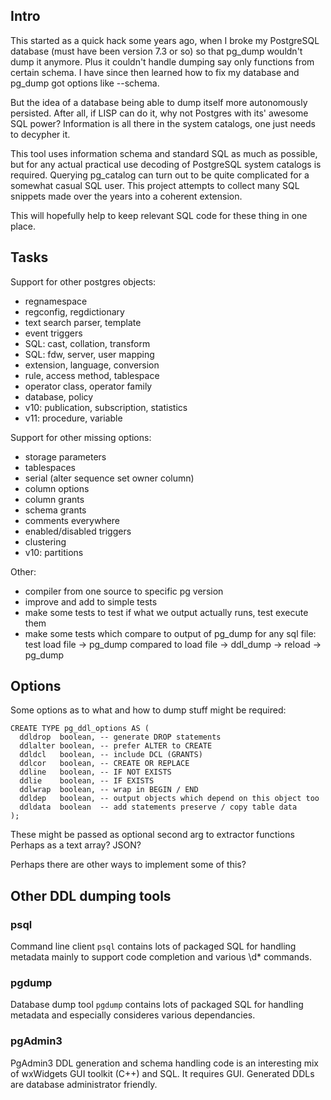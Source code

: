 Intro
-----

This started as a quick hack some years ago, when I broke my PostgreSQL database 
(must have been version 7.3 or so) so that pg_dump wouldn't dump it anymore.
Plus it couldn't handle dumping say only functions from certain schema. 
I have since then learned how to fix my database and pg_dump got options like --schema.

But the idea of a database being able to dump itself more autonomously persisted.
After all, if LISP can do it, why not Postgres with its' awesome SQL power? 
Information is all there in the system catalogs, one just needs to decypher it.

This tool uses information schema and standard SQL as much as possible, 
but for any actual practical use decoding of PostgreSQL system catalogs is required. 
Querying pg_catalog can turn out to be quite complicated for a somewhat casual SQL user.
This project attempts to collect many SQL snippets made over the years into a coherent extension.

This will hopefully help to keep relevant SQL code for these thing in one place.

Tasks
-----

Support for other postgres objects:
- regnamespace
- regconfig, regdictionary
- text search parser, template
- event triggers
- SQL: cast, collation, transform
- SQL: fdw, server, user mapping
- extension, language, conversion
- rule, access method, tablespace
- operator class, operator family
- database, policy
- v10: publication, subscription, statistics
- v11: procedure, variable

Support for other missing options:
- storage parameters
- tablespaces
- serial (alter sequence set owner column)
- column options
- column grants
- schema grants
- comments everywhere
- enabled/disabled triggers
- clustering
- v10: partitions

Other:
- compiler from one source to specific pg version
- improve and add to simple tests
- make some tests to test if what we output actually runs, test execute them
- make some tests which compare to output of pg_dump for any sql file:
  test load file -> pg_dump compared to load file -> ddl_dump -> reload -> pg_dump

Options
-------

Some options as to what and how to dump stuff might be required:

    CREATE TYPE pg_ddl_options AS (
      ddldrop  boolean, -- generate DROP statements
      ddlalter boolean, -- prefer ALTER to CREATE
      ddldcl   boolean, -- include DCL (GRANTS)
      ddlcor   boolean, -- CREATE OR REPLACE 
      ddline   boolean, -- IF NOT EXISTS
      ddlie    boolean, -- IF EXISTS
      ddlwrap  boolean, -- wrap in BEGIN / END
      ddldep   boolean, -- output objects which depend on this object too
      ddldata  boolean  -- add statements preserve / copy table data
    );

These might be passed as optional second arg to extractor functions
Perhaps as a text array? JSON?

Perhaps there are other ways to implement some of this?

Other DDL dumping tools
-----------------------

### psql

Command line client `psql` contains lots of packaged SQL for handling metadata 
mainly to support code completion and various \d* commands.

### pgdump

Database dump tool `pgdump` contains lots of packaged SQL for handling metadata 
and especially consideres various dependancies.

### pgAdmin3

PgAdmin3 DDL generation and schema handling code is an interesting 
mix of wxWidgets GUI toolkit (C++) and SQL. It requires GUI.
Generated DDLs are database administrator friendly.



